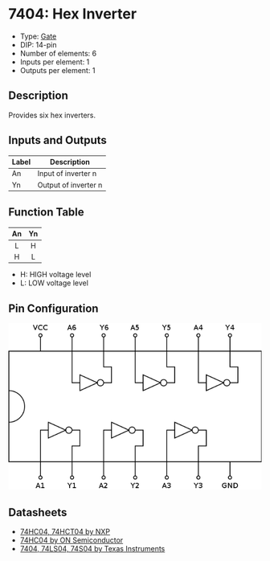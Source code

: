 # 7404: Hex Inverter

- Type: [Gate](gates.md)
- DIP: 14-pin
- Number of elements: 6
- Inputs per element: 1
- Outputs per element: 1

## Description

Provides six hex inverters.

## Inputs and Outputs

| Label | Description            |
| ----- | ---------------------- |
| An    | Input of inverter n    |
| Yn    | Output of inverter n   |

## Function Table

| An  | Yn  |
|:---:|:---:|
| L   | H   |
| H   | L   |

- H: HIGH voltage level
- L: LOW voltage level

## Pin Configuration

![](7404-dip.png)

## Datasheets

- [74HC04, 74HCT04 by NXP](http://www.nxp.com/documents/data_sheet/74HC_HCT04.pdf)
- [74HC04 by ON Semiconductor](http://www.onsemi.cn/pub/Collateral/74HC04.REV1.PDF)
- [7404, 74LS04, 74S04 by Texas Instruments](http://www.ti.com/lit/ds/symlink/sn74ls04.pdf)

